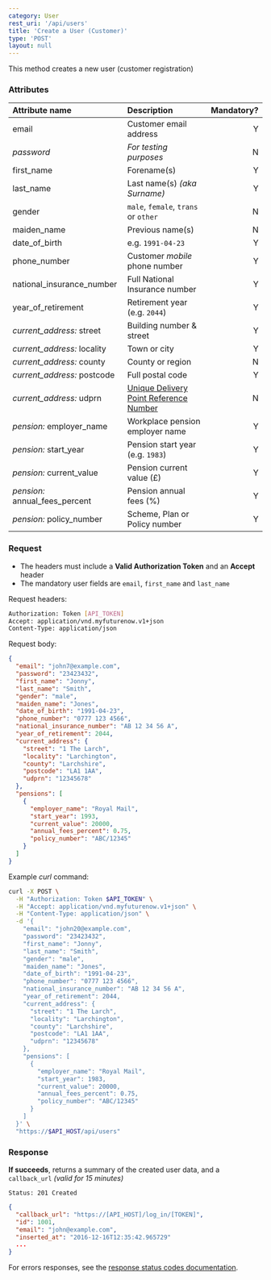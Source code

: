 ```yaml
---
category: User
rest_uri: '/api/users'
title: 'Create a User (Customer)'
type: 'POST'
layout: null
---
```


This method creates a new user (customer registration)

### Attributes

| Attribute name              | Description                          | Mandatory? |
|:----------------------------|:-------------------------------------|-----------:|
| email                       | Customer email address               | Y          |
| _password_                  | _For testing purposes_               | N          |
| first_name                  | Forename(s)                          | Y          |
| last_name                   | Last name(s) _(aka Surname)_         | Y          |
| gender                      | `male`, `female`, `trans` or `other` | N          |
| maiden_name                 | Previous name(s)                     | N          |
| date_of_birth               | e.g. `1991-04-23`                    | Y          |
| phone_number                | Customer _mobile_ phone number       | Y          |
| national_insurance_number   | Full National Insurance number       | Y          |
| year_of_retirement          | Retirement year (e.g. `2044`)        | Y          |
| _current_address:_ street   | Building number & street             | Y          |
| _current_address:_ locality | Town or city                         | Y          |
| _current_address:_ county   | County or region                     | N          |
| _current_address:_ postcode | Full postal code                     | Y          |
| _current_address:_ udprn    | [Unique Delivery Point Reference Number](https://ideal-postcodes.co.uk/documentation/udprn) | N |
| _pension:_ employer_name    | Workplace pension employer name      | Y          |
| _pension:_ start_year       | Pension start year (e.g. `1983`)     | Y          |
| _pension:_ current_value    | Pension current value (£)            | Y          |
| _pension:_ annual_fees_percent | Pension annual fees (%)           | Y          |
| _pension:_ policy_number    | Scheme, Plan or Policy number        | Y          |


### Request

* The headers must include a **Valid Authorization Token** and an **Accept** header
* The mandatory user fields are `email`, `first_name` and `last_name`

Request headers:

```sh
Authorization: Token [API_TOKEN]
Accept: application/vnd.myfuturenow.v1+json
Content-Type: application/json
```

Request body:

```json
{
  "email": "john7@example.com",
  "password": "23423432",
  "first_name": "Jonny",
  "last_name": "Smith",
  "gender": "male",
  "maiden_name": "Jones",
  "date_of_birth": "1991-04-23",
  "phone_number": "0777 123 4566",
  "national_insurance_number": "AB 12 34 56 A",
  "year_of_retirement": 2044,
  "current_address": {
    "street": "1 The Larch",
    "locality": "Larchington",
    "county": "Larchshire",
    "postcode": "LA1 1AA",
    "udprn": "12345678"
  },
  "pensions": [
    {
      "employer_name": "Royal Mail",
      "start_year": 1993,
      "current_value": 20000,
      "annual_fees_percent": 0.75,
      "policy_number": "ABC/12345"
    }
  ]
}
```

Example _curl_ command:

```sh
curl -X POST \
  -H "Authorization: Token $API_TOKEN" \
  -H "Accept: application/vnd.myfuturenow.v1+json" \
  -H "Content-Type: application/json" \
  -d '{
    "email": "john20@example.com",
    "password": "23423432",
    "first_name": "Jonny",
    "last_name": "Smith",
    "gender": "male",
    "maiden_name": "Jones",
    "date_of_birth": "1991-04-23",
    "phone_number": "0777 123 4566",
    "national_insurance_number": "AB 12 34 56 A",
    "year_of_retirement": 2044,
    "current_address": {
      "street": "1 The Larch",
      "locality": "Larchington",
      "county": "Larchshire",
      "postcode": "LA1 1AA",
      "udprn": "12345678"
    },
    "pensions": [
      {
        "employer_name": "Royal Mail",
        "start_year": 1983,
        "current_value": 20000,
        "annual_fees_percent": 0.75,
        "policy_number": "ABC/12345"
      }
    ]
  }' \
  "https://$API_HOST/api/users"
```

### Response

**If succeeds**, returns a summary of the created user data, and a `callback_url` _(valid for 15 minutes)_

```
Status: 201 Created
```

``` json
{
  "callback_url": "https://[API_HOST]/log_in/[TOKEN]",
  "id": 1001,
  "email": "john@example.com",
  "inserted_at": "2016-12-16T12:35:42.965729"
  ...
}
```

For errors responses, see the [response status codes documentation](#/response-status-codes).
